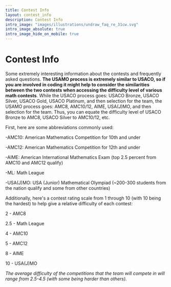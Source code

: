 ```yaml
---
title: Contest Info
layout: contest_info
description: Contest Info
intro_image: "images/illustrations/undraw_faq_re_31cw.svg"
intro_image_absolute: true
intro_image_hide_on_mobile: true
---
```


# Contest Info

Some extremely interesting information about the contests and frequently asked questions. **The USAMO process is extremely similar to USACO, so if you are involved in coding it might help to consider the similarities between the two contests when accessing the difficulty level of various math contests**. While the USACO process goes: USACO Bronze, USACO Silver, USACO Gold, USACO Platinum, and then selection for the team, the USAMO process goes: AMC8, AMC10/12, AIME, USA(J)MO, and then selection for the team. Thus, you can equate the difficulty level of USACO Bronze to AMC8, USACO Silver to AMC10/12, etc. 

First, here are some abbreviations commonly used:

-AMC10: American Mathematics Competition for 10th and under

-AMC12: American Mathematics Competition for 12th and under

-AIME: American International Mathematics Exam (top 2.5 percent from AMC10 and AMC12 qualify)

-ML: Math League

-USA(J)MO: USA (Junior) Mathematical Olympiad (~200-300 students from the nation qualify and some from other countries)

Additionally, here's a contest rating scale from 1 through 10 (with 10 being the hardest) to help give a relative difficulty of each contest:

2 - AMC8

2.5 - Math League

4 - AMC10

5 - AMC12

8 - AIME

10 - USA(J)MO

*The average difficulty of the competitions that the team will compete in will range from 2.5-4.5 (with some being harder than others).*
